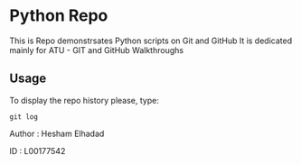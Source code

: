 # Python Repo
This is Repo demonstrsates Python scripts on Git and GitHub
It is dedicated mainly for ATU - GIT and GitHub Walkthroughs

## Usage
To display the repo history please, type:
```
git log
```


Author : Hesham Elhadad

ID     : L00177542
